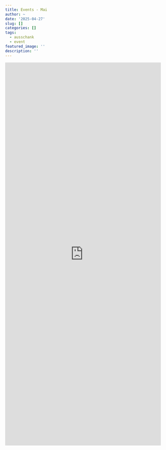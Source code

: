 ```yaml
---
title: Events - Mai
author: ~
date: '2025-04-27'
slug: []
categories: []
tags:
  - ausschank
  - event
featured_image: ''
description: ''
---
```


<iframe src="https://docs.google.com/forms/d/e/1FAIpQLSek1iKKvRLreKKnemygKyeRyplV-QBdNYKV4KSPan6GLwGDlQ/viewform?usp=dialog" width=100% height="1242" frameborder="0" marginheight="0" marginwidth="0"></iframe>
